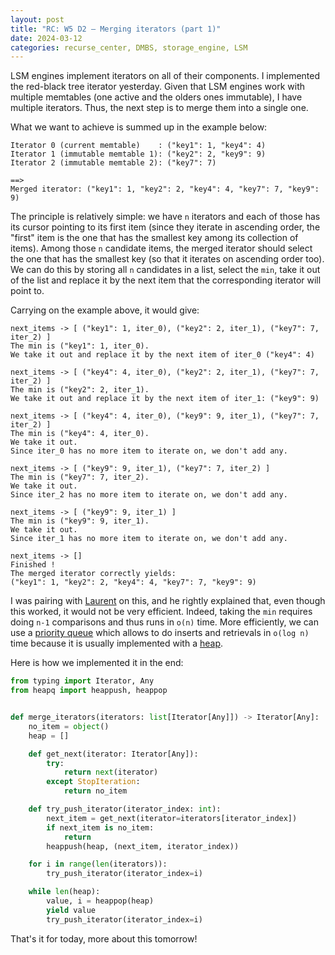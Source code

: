```yaml
---
layout: post
title: "RC: W5 D2 — Merging iterators (part 1)"
date: 2024-03-12
categories: recurse_center, DMBS, storage_engine, LSM
---
```


LSM engines implement iterators on all of their components.
I implemented the red-black tree iterator yesterday.
Given that LSM engines work with multiple memtables (one active and the olders ones immutable), I have multiple
iterators.
Thus, the next step is to merge them into a single one.

What we want to achieve is summed up in the example below:

```text
Iterator 0 (current memtable)    : ("key1": 1, "key4": 4)
Iterator 1 (immutable memtable 1): ("key2": 2, "key9": 9)
Iterator 2 (immutable memtable 2): ("key7": 7)

==>
Merged iterator: ("key1": 1, "key2": 2, "key4": 4, "key7": 7, "key9": 9)
```

The principle is relatively simple: we have `n` iterators and each of those has its cursor pointing to its first item
(since they iterate in ascending order, the "first" item is the one that has the smallest key among its collection of
items).
Among those `n` candidate items, the merged iterator should select the one that has the smallest key (so that it
iterates on ascending order too).
We can do this by storing all `n` candidates in a list, select the `min`, take it out of the list and replace it by the
next item that the corresponding iterator will point to.

Carrying on the example above, it would give:

```text
next_items -> [ ("key1": 1, iter_0), ("key2": 2, iter_1), ("key7": 7, iter_2) ]
The min is ("key1": 1, iter_0). 
We take it out and replace it by the next item of iter_0 ("key4": 4)

next_items -> [ ("key4": 4, iter_0), ("key2": 2, iter_1), ("key7": 7, iter_2) ]
The min is ("key2": 2, iter_1). 
We take it out and replace it by the next item of iter_1: ("key9": 9)

next_items -> [ ("key4": 4, iter_0), ("key9": 9, iter_1), ("key7": 7, iter_2) ]
The min is ("key4": 4, iter_0). 
We take it out.
Since iter_0 has no more item to iterate on, we don't add any.

next_items -> [ ("key9": 9, iter_1), ("key7": 7, iter_2) ]
The min is ("key7": 7, iter_2). 
We take it out.
Since iter_2 has no more item to iterate on, we don't add any.

next_items -> [ ("key9": 9, iter_1) ]
The min is ("key9": 9, iter_1). 
We take it out.
Since iter_1 has no more item to iterate on, we don't add any.

next_items -> []
Finished !
The merged iterator correctly yields: 
("key1": 1, "key2": 2, "key4": 4, "key7": 7, "key9": 9)
```

I was pairing with [Laurent](https://ldirer.com/) on this, and he rightly explained that, even though this worked, it
would not be very efficient.
Indeed, taking the `min` requires doing `n-1` comparisons and thus runs in `o(n)` time.
More efficiently, we can use a [priority queue](https://en.wikipedia.org/wiki/Priority_queue) which allows to do inserts
and retrievals in `o(log n)` time because it is usually implemented with
a [heap](https://en.wikipedia.org/wiki/Heap_(data_structure)).

Here is how we implemented it in the end:

```python
from typing import Iterator, Any
from heapq import heappush, heappop


def merge_iterators(iterators: list[Iterator[Any]]) -> Iterator[Any]:
    no_item = object()
    heap = []

    def get_next(iterator: Iterator[Any]):
        try:
            return next(iterator)
        except StopIteration:
            return no_item

    def try_push_iterator(iterator_index: int):
        next_item = get_next(iterator=iterators[iterator_index])
        if next_item is no_item:
            return
        heappush(heap, (next_item, iterator_index))

    for i in range(len(iterators)):
        try_push_iterator(iterator_index=i)

    while len(heap):
        value, i = heappop(heap)
        yield value
        try_push_iterator(iterator_index=i)
```

That's it for today, more about this tomorrow!
